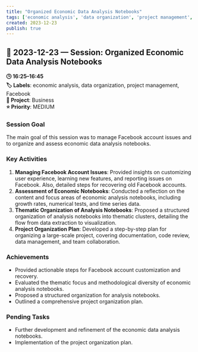 ```yaml
---
title: "Organized Economic Data Analysis Notebooks"
tags: ['economic analysis', 'data organization', 'project management', 'Facebook']
created: 2023-12-23
publish: true
---
```


## 📅 2023-12-23 — Session: Organized Economic Data Analysis Notebooks

**🕒 16:25–16:45**  
**🏷️ Labels**: economic analysis, data organization, project management, Facebook  
**📂 Project**: Business  
**⭐ Priority**: MEDIUM  


### Session Goal
The main goal of this session was to manage Facebook account issues and to organize and assess economic data analysis notebooks.

### Key Activities
1. **Managing Facebook Account Issues**: Provided insights on customizing user experience, learning new features, and reporting issues on Facebook. Also, detailed steps for recovering old Facebook accounts.
2. **Assessment of Economic Notebooks**: Conducted a reflection on the content and focus areas of economic analysis notebooks, including growth rates, numerical tests, and time series data.
3. **Thematic Organization of Analysis Notebooks**: Proposed a structured organization of analysis notebooks into thematic clusters, detailing the flow from data extraction to visualization.
4. **Project Organization Plan**: Developed a step-by-step plan for organizing a large-scale project, covering documentation, code review, data management, and team collaboration.

### Achievements
- Provided actionable steps for Facebook account customization and recovery.
- Evaluated the thematic focus and methodological diversity of economic analysis notebooks.
- Proposed a structured organization for analysis notebooks.
- Outlined a comprehensive project organization plan.

### Pending Tasks
- Further development and refinement of the economic data analysis notebooks.
- Implementation of the project organization plan.
